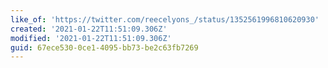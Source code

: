 ```yaml
---
like_of: 'https://twitter.com/reecelyons_/status/1352561996810620930'
created: '2021-01-22T11:51:09.306Z'
modified: '2021-01-22T11:51:09.306Z'
guid: 67ece530-0ce1-4095-bb73-be2c63fb7269
---
```

 
